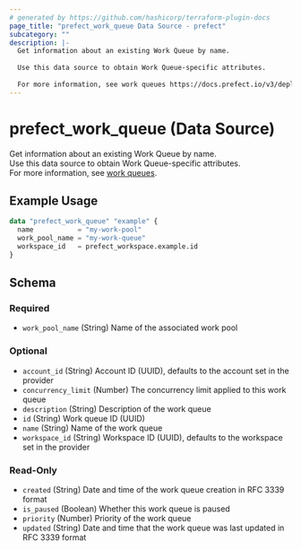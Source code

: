 ```yaml
---
# generated by https://github.com/hashicorp/terraform-plugin-docs
page_title: "prefect_work_queue Data Source - prefect"
subcategory: ""
description: |-
  Get information about an existing Work Queue by name.
  
  Use this data source to obtain Work Queue-specific attributes.
  
  For more information, see work queues https://docs.prefect.io/v3/deploy/infrastructure-concepts/work-pools#work-queues.
---
```


# prefect_work_queue (Data Source)


Get information about an existing Work Queue by name.
<br>
Use this data source to obtain Work Queue-specific attributes.
<br>
For more information, see [work queues](https://docs.prefect.io/v3/deploy/infrastructure-concepts/work-pools#work-queues).


## Example Usage

```terraform
data "prefect_work_queue" "example" {
  name           = "my-work-pool"
  work_pool_name = "my-work-queue"
  workspace_id   = prefect_workspace.example.id
}
```

<!-- schema generated by tfplugindocs -->
## Schema

### Required

- `work_pool_name` (String) Name of the associated work pool

### Optional

- `account_id` (String) Account ID (UUID), defaults to the account set in the provider
- `concurrency_limit` (Number) The concurrency limit applied to this work queue
- `description` (String) Description of the work queue
- `id` (String) Work queue ID (UUID)
- `name` (String) Name of the work queue
- `workspace_id` (String) Workspace ID (UUID), defaults to the workspace set in the provider

### Read-Only

- `created` (String) Date and time of the work queue creation in RFC 3339 format
- `is_paused` (Boolean) Whether this work queue is paused
- `priority` (Number) Priority of the work queue
- `updated` (String) Date and time that the work queue was last updated in RFC 3339 format
